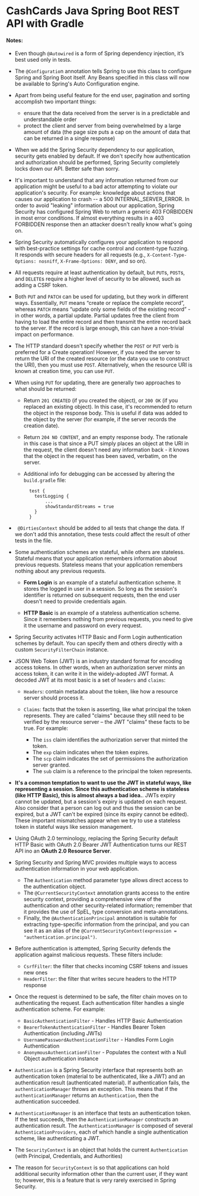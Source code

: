 # CashCards Java Spring Boot REST API with Gradle

#### Notes:

- Even though `@Autowired` is a form of Spring dependency injection, it’s best used only in tests.

- The `@Configuratio`n annotation tells Spring to use this class to configure Spring and Spring Boot itself. Any Beans specified in this class will now be available to Spring's Auto Configuration engine.

- Apart from being useful feature for the end user, pagination and sorting accomplish two important things:

  - ensure that the data received from the server is in a predictable and understandable order
  - protect the client and server from being overwhelmed by a large amount of data (the page size puts a cap on the amount of data that can be returned in a single response)

- When we add the Spring Security dependency to our application, security gets enabled by default. If we don't specify how authentication and authorization should be performed, Spring Security completely locks down our API. Better safe than sorry.

- It's important to understand that any information returned from our application might be useful to a bad actor attempting to violate our application's security. For example: knowledge about actions that causes our application to crash -- a 500 INTERNAL_SERVER_ERROR. In order to avoid "leaking" information about our application, Spring Security has configured Spring Web to return a generic 403 FORBIDDEN in most error conditions. If almost everything results in a 403 FORBIDDEN response then an attacker doesn't really know what's going on.

- Spring Security automatically configures your application to respond with best-practice settings for cache control and content-type fuzzing. It responds with secure headers for all requests (e.g., `X-Content-Type-Options: nosniff`, `X-Frame-Options: DENY`, and so on).

- All requests require at least authentication by default, but `PUT`s, `POST`s, and `DELETE`s require a higher level of security to be allowed, such as adding a CSRF token.

- Both `PUT` and `PATCH` can be used for updating, but they work in different ways. Essentially, `PUT` means “create or replace the complete record”, whereas `PATCH` means “update only some fields of the existing record” - in other words, a partial update. Partial updates free the client from having to load the entire record and then transmit the entire record back to the server. If the record is large enough, this can have a non-trivial impact on performance.

- The HTTP standard doesn't specify whether the `POST` or `PUT` verb is preferred for a Create operation! However, if you need the server to return the URI of the created resource (or the data you use to construct the URI), then you must use `POST`. Alternatively, when the resource URI is known at creation time, you can use `PUT`.

- When using `PUT` for updating, there are generally two approaches to what should be returned:

  - Return `201 CREATED` (if you created the object), or `200 OK` (if you replaced an existing object). In this case, it's recommended to return the object in the response body. This is useful if data was added to the object by the server (for example, if the server records the creation date).

  - Return `204 NO CONTENT`, and an empty response body. The rationale in this case is that since a PUT simply places an object at the URI in the request, the client doesn't need any information back - it knows that the object in the request has been saved, verbatim, on the server.

  - Additional info for debugging can be accessed by altering the `build.gradle` file:
    ```
      test {
        testLogging {
            ...
            showStandardStreams = true
        }
      }
    ```

- `	@DirtiesContext` should be added to all tests that change the data. If we don't add this annotation, these tests could affect the result of other tests in the file.

- Some authentication schemes are stateful, while others are stateless. Stateful means that your application remembers information about previous requests. Stateless means that your application remembers nothing about any previous requests.

  - **Form Login** is an example of a stateful authentication scheme. It stores the logged in user in a session. So long as the session's identifier is returned on subsequent requests, then the end user doesn't need to provide credentials again.

  - **HTTP Basic** is an example of a stateless authentication scheme. Since it remembers nothing from previous requests, you need to give it the username and password on every request.

- Spring Security activates HTTP Basic and Form Login authentication schemes by default. You can specify them and others directly with a custom `SecurityFilterChain` instance.

- JSON Web Token (JWT) is an industry standard format for encoding access tokens. In other words, when an authorization server mints an access token, it can write it in the widely-adopted JWT format. A decoded JWT at its most basic is a set of `headers` and `claims`:

  - `Headers`: contain metadata about the token, like how a resource server should process it.
  - `Claims`: facts that the token is asserting, like what principal the token represents. They are called "claims" because they still need to be verified by the resource server – the JWT "claims" these facts to be true. For example:

    - The `iss` claim identifies the authorization server that minted the token.
    - The `exp` claim indicates when the token expires.
    - The `scp` claim indicates the set of permissions the authorization server granted.
    - The `sub` claim is a reference to the principal the token represents.

- **It's a common temptation to want to use the JWT in stateful ways, like representing a session. Since this authentication scheme is stateless (like HTTP Basic), this is almost always a bad idea.**. JWTs expiry cannot be updated, but a session's expiry is updated on each request. Also consider that a person can log out and thus the session can be expired, but a JWT can't be expired (since its expiry cannot be edited). These important mismatches appear when we try to use a stateless token in stateful ways like session management.

- Using OAuth 2.0 terminology, replacing the Spring Security default HTTP Basic with OAuth 2.0 Bearer JWT Authentication turns our REST API ino an **OAuth 2.0 Resource Server**.

- Spring Security and Spring MVC provides multiple ways to access authentication information in your web application.

  - The `Authentication` method parameter type allows direct access to the authentication object.
  - The `@CurrentSecurityContext` annotation grants access to the entire security context, providing a comprehensive view of the authentication and other security-related information; remember that it provides the use of SpEL, type conversion and meta-annotations.
  - Finally, the `@AuthenticationPrincipal` annotation is suitable for extracting type-specific information from the principal, and you can see it as an alias of the `@CurrentSecurityContext(expression = "authentication.principal")`.

- Before authentication is attempted, Spring Security defends the application against malicious requests. These filters include:

  - `CsrfFilter`: the filter that checks incoming CSRF tokens and issues new ones
  - `HeaderFilter`: the filter that writes secure headers to the HTTP response

- Once the request is determined to be safe, the filter chain moves on to authenticating the request. Each authentication filter handles a single authentication scheme. For example:

  - `BasicAuthenticationFilter` - Handles HTTP Basic Authentication
  - `BearerTokenAuthenticationFilter` - Handles Bearer Token Authentication (including JWTs)
  - `UsernamePasswordAuthenticationFilter` - Handles Form Login Authentication
  - `AnonymousAuthenticationFilter` - Populates the context with a Null Object authentication instance

- `Authentication` is a Spring Security interface that represents both an authentication token (material to be authenticated, like a JWT) and an authentication result (authenticated material). If authentication fails, the `authenticationManager` throws an exception. This means that if the `authenticationManager` returns an `Authentication`, then the authentication succeeded.

- `AuthenticationManager` is an interface that tests an authentication token. If the test succeeds, then the `AuthenticationManager` constructs an authentication result. The `AuthenticationManager` is composed of several `AuthenticationProviders`, each of which handle a single authentication scheme, like authenticating a JWT.

- The `SecurityContext` is an object that holds the current `Authentication` (with Principal, Credentials, and Authorities)

- The reason for `SecurityContext` is so that applications can hold additional security information other than the current user, if they want to; however, this is a feature that is very rarely exercised in Spring Security.
